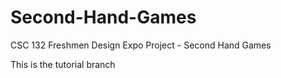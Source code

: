 # Second-Hand-Games
CSC 132 Freshmen Design Expo Project - Second Hand Games

This is the tutorial branch